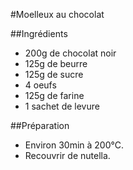 #Moelleux au chocolat

##Ingrédients

  - 200g de chocolat noir
  - 125g de beurre
  - 125g de sucre
  - 4 oeufs
  - 125g de farine
  - 1 sachet de levure

##Préparation

  - Environ 30min à 200°C.
  - Recouvrir de nutella.
